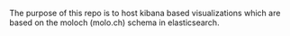 
The purpose of this repo is to host kibana based visualizations which are based on the moloch (molo.ch) schema in elasticsearch.


